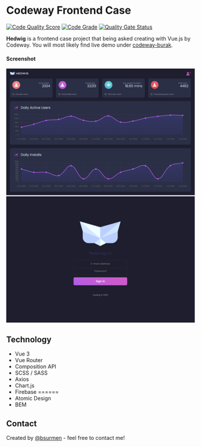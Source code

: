 Codeway Frontend Case
======
[![Code Quality Score](https://www.code-inspector.com/project/15311/score/svg)]() [![Code Grade](https://www.code-inspector.com/project/15311/status/svg)]() [![Quality Gate Status](https://sonarcloud.io/api/project_badges/measure?project=bsurmen_codeway&metric=alert_status)](https://sonarcloud.io/dashboard?id=bsurmen_codeway)

**Hedwig** is a frontend case project that being asked creating with Vue.js by Codeway. You will most likely find live demo under [codeway-burak](https://codeway-burak.web.app/).

#### Screenshot
![Screenshot of Homepage](/src/assets/images/ss_home.png)
![Screenshot of Homepage](/src/assets/images/ss_login.png)

## Technology
* Vue 3
* Vue Router
* Composition API
* SCSS / SASS
* Axios
* Chart.js
* Firebase
======
* Atomic Design
* BEM

## Contact
Created by [@bsurmen](https://www.burak.works/) - feel free to contact me!
